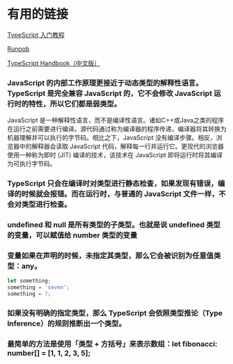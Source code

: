 # 有用的链接
[TypeScript 入门教程](https://ts.xcatliu.com/)

[Runoob](https://www.runoob.com/typescript/ts-tutorial.html)

[TypeScript Handbook（中文版）](https://zhongsp.gitbooks.io/typescript-handbook/content/)

### JavaScript 的内部工作原理更接近于动态类型的解释性语言。TypeScript 是完全兼容 JavaScript 的，它不会修改 JavaScript 运行时的特性，所以它们都是弱类型。

JavaScript 是一种解释性语言，而不是编译性语言。诸如C++或Java之类的程序在运行之前需要进行编译。源代码通过称为编译器的程序传递，编译器将其转换为机器理解并可以执行的字节码。相比之下，JavaScript 没有编译步骤。相反，浏览器中的解释器会读取 JavaScript 代码，解释每一行并运行它。更现代的浏览器使用一种称为即时 (JIT) 编译的技术，该技术在 JavaScript 即将运行时将其编译为可执行字节码。


### TypeScript 只会在编译时对类型进行静态检查，如果发现有错误，编译的时候就会报错。而在运行时，与普通的 JavaScript 文件一样，不会对类型进行检查。

### undefined 和 null 是所有类型的子类型。也就是说 undefined 类型的变量，可以赋值给 number 类型的变量

### 变量如果在声明的时候，未指定其类型，那么它会被识别为任意值类型：any。

```typescript
let something;
something = 'seven';
something = 7;
```
### 如果没有明确的指定类型，那么 TypeScript 会依照类型推论（Type Inference）的规则推断出一个类型。

### 最简单的方法是使用「类型 + 方括号」来表示数组：let fibonacci: number[] = [1, 1, 2, 3, 5];